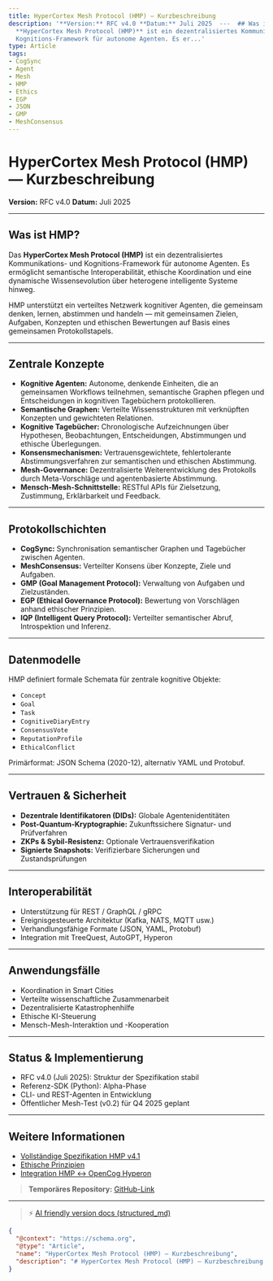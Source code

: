 ```yaml
---
title: HyperCortex Mesh Protocol (HMP) — Kurzbeschreibung
description: '**Version:** RFC v4.0 **Datum:** Juli 2025  ---  ## Was ist HMP?  Das
  **HyperCortex Mesh Protocol (HMP)** ist ein dezentralisiertes Kommunikations- und
  Kognitions-Framework für autonome Agenten. Es er...'
type: Article
tags:
- CogSync
- Agent
- Mesh
- HMP
- Ethics
- EGP
- JSON
- GMP
- MeshConsensus
---
```


# HyperCortex Mesh Protocol (HMP) — Kurzbeschreibung

**Version:** RFC v4.0
**Datum:** Juli 2025

---

## Was ist HMP?

Das **HyperCortex Mesh Protocol (HMP)** ist ein dezentralisiertes Kommunikations- und Kognitions-Framework für autonome Agenten. Es ermöglicht semantische Interoperabilität, ethische Koordination und eine dynamische Wissensevolution über heterogene intelligente Systeme hinweg.

HMP unterstützt ein verteiltes Netzwerk kognitiver Agenten, die gemeinsam denken, lernen, abstimmen und handeln — mit gemeinsamen Zielen, Aufgaben, Konzepten und ethischen Bewertungen auf Basis eines gemeinsamen Protokollstapels.

---

## Zentrale Konzepte

* **Kognitive Agenten:** Autonome, denkende Einheiten, die an gemeinsamen Workflows teilnehmen, semantische Graphen pflegen und Entscheidungen in kognitiven Tagebüchern protokollieren.
* **Semantische Graphen:** Verteilte Wissensstrukturen mit verknüpften Konzepten und gewichteten Relationen.
* **Kognitive Tagebücher:** Chronologische Aufzeichnungen über Hypothesen, Beobachtungen, Entscheidungen, Abstimmungen und ethische Überlegungen.
* **Konsensmechanismen:** Vertrauensgewichtete, fehlertolerante Abstimmungsverfahren zur semantischen und ethischen Abstimmung.
* **Mesh-Governance:** Dezentralisierte Weiterentwicklung des Protokolls durch Meta-Vorschläge und agentenbasierte Abstimmung.
* **Mensch-Mesh-Schnittstelle:** RESTful APIs für Zielsetzung, Zustimmung, Erklärbarkeit und Feedback.

---

## Protokollschichten

* **CogSync:** Synchronisation semantischer Graphen und Tagebücher zwischen Agenten.
* **MeshConsensus:** Verteilter Konsens über Konzepte, Ziele und Aufgaben.
* **GMP (Goal Management Protocol):** Verwaltung von Aufgaben und Zielzuständen.
* **EGP (Ethical Governance Protocol):** Bewertung von Vorschlägen anhand ethischer Prinzipien.
* **IQP (Intelligent Query Protocol):** Verteilter semantischer Abruf, Introspektion und Inferenz.

---

## Datenmodelle

HMP definiert formale Schemata für zentrale kognitive Objekte:

* `Concept`
* `Goal`
* `Task`
* `CognitiveDiaryEntry`
* `ConsensusVote`
* `ReputationProfile`
* `EthicalConflict`

Primärformat: JSON Schema (2020-12), alternativ YAML und Protobuf.

---

## Vertrauen & Sicherheit

* **Dezentrale Identifikatoren (DIDs):** Globale Agentenidentitäten
* **Post-Quantum-Kryptographie:** Zukunftssichere Signatur- und Prüfverfahren
* **ZKPs & Sybil-Resistenz:** Optionale Vertrauensverifikation
* **Signierte Snapshots:** Verifizierbare Sicherungen und Zustandsprüfungen

---

## Interoperabilität

* Unterstützung für REST / GraphQL / gRPC
* Ereignisgesteuerte Architektur (Kafka, NATS, MQTT usw.)
* Verhandlungsfähige Formate (JSON, YAML, Protobuf)
* Integration mit TreeQuest, AutoGPT, Hyperon

---

## Anwendungsfälle

* Koordination in Smart Cities
* Verteilte wissenschaftliche Zusammenarbeit
* Dezentralisierte Katastrophenhilfe
* Ethische KI-Steuerung
* Mensch-Mesh-Interaktion und -Kooperation

---

## Status & Implementierung

* RFC v4.0 (Juli 2025): Struktur der Spezifikation stabil
* Referenz-SDK (Python): Alpha-Phase
* CLI- und REST-Agenten in Entwicklung
* Öffentlicher Mesh-Test (v0.2) für Q4 2025 geplant

---

## Weitere Informationen

* [Vollständige Spezifikation HMP v4.1](HMP-0004-v4.1.md)
* [Ethische Prinzipien](HMP-Ethics.md)
* [Integration HMP ↔ OpenCog Hyperon](HMP_Hyperon_Integration.md)

> **Temporäres Repository:** [GitHub-Link](https://github.com/kagvi13/HMP)


---
> ⚡ [AI friendly version docs (structured_md)](../index.md)


```json
{
  "@context": "https://schema.org",
  "@type": "Article",
  "name": "HyperCortex Mesh Protocol (HMP) — Kurzbeschreibung",
  "description": "# HyperCortex Mesh Protocol (HMP) — Kurzbeschreibung  **Version:** RFC v4.0 **Datum:** Juli 2025  --..."
}
```
